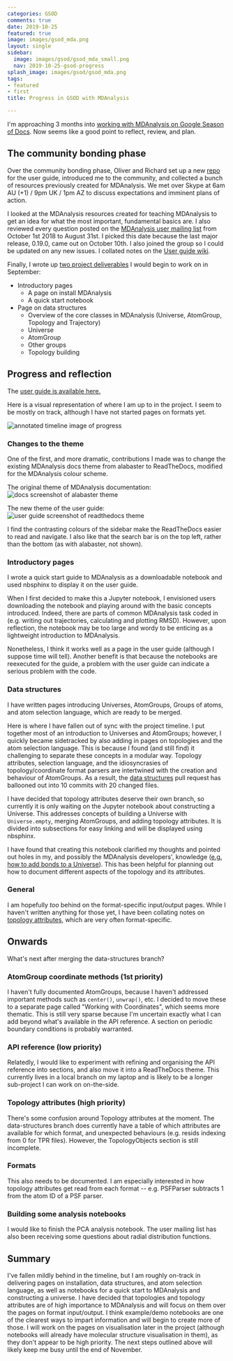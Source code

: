 ```yaml
---
categories: GSOD
comments: true
date: 2019-10-25
featured: true
image: images/gsod_mda.png
layout: single
sidebar:
  image: images/gsod/gsod_mda_small.png
  nav: 2019-10-25-gsod-progress
splash_image: images/gsod/gsod_mda.png
tags:
- featured
- first
title: Progress in GSOD with MDAnalysis

---
```


I'm approaching 3 months into [working with MDAnalysis on Google Season of Docs](http://blog.minium.com.au/intro-gsod/). Now seems like a good point to reflect, review, and plan.

## The community bonding phase

Over the community bonding phase, Oliver and Richard set up a new [repo](https://github.com/MDAnalysis/UserGuide) for the user guide, introduced me to the community, and collected a bunch of resources previously created for MDAnalysis. We met over Skype at 6am AU (+1) / 9pm UK / 1pm AZ to discuss expectations and imminent plans of action.

I looked at the MDAnalysis resources created for teaching MDAnalysis to get an idea for what the most important, fundamental basics are. I also reviewed every question posted on the [MDAnalysis user mailing list](https://groups.google.com/forum/#!forum/mdnalysis-discussion) from October 1st 2018 to August 31st. I picked this date because the last major release, 0.19.0, came out on October 10th. I also joined the group so I could be updated on any new issues. I collated notes on the [User guide wiki](https://github.com/MDAnalysis/UserGuide/wiki/Concepts-to-cover). 

Finally, I wrote up [two project deliverables](https://github.com/MDAnalysis/UserGuide/wiki/GSOD-Deliverables#september) I would begin to work on in September:

* Introductory pages
    * A page on install MDAnalysis
    * A quick start notebook
* Page on data structures
    * Overview of the core classes in MDAnalysis (Universe, AtomGroup, Topology and Trajectory)
    * Universe
    * AtomGroup
    * Other groups
    * Topology building

## Progress and reflection

The [user guide is available here.](https://www.mdanalysis.org/UserGuide)

Here is a visual representation of where I am up to in the project. I seem to be mostly on track, although I have not started pages on formats yet.

![annotated timeline image of progress](../images/gsod/progress_oct.png)

### Changes to the theme

One of the first, and more dramatic, contributions I made was to change the existing MDAnalysis docs theme from alabaster to ReadTheDocs, modified for the MDAnalysis colour scheme. 

The original theme of MDAnalysis documentation:
![docs screenshot of alabaster theme](../images/gsod/docs_oct.png)

The new theme of the user guide:
![user guide screenshot of readthedocs theme](../images/gsod/userguide_oct.png)

I find the contrasting colours of the sidebar make the ReadTheDocs easier to read and navigate. I also like that the search bar is on the top left, rather than the bottom (as with alabaster, not shown).

### Introductory pages

I wrote a quick start guide to MDAnalysis as a downloadable notebook and used nbsphinx to display it on the user guide. 

When I first decided to make this a Jupyter notebook, I envisioned users downloading the notebook and playing around with the basic concepts introduced. Indeed, there are parts of common MDAnalysis task coded in (e.g. writing out trajectories, calculating and plotting RMSD). However, upon reflection, the notebook may be too large and wordy to be enticing as a lightweight introduction to MDAnalysis.

Nonetheless, I think it works well as a page in the user guide (although I suppose time will tell). Another benefit is that because the notebooks are reexecuted for the guide, a problem with the user guide can indicate a serious problem with the code.

### Data structures

I have written pages introducing Universes, AtomGroups, Groups of atoms, and atom selection language, which are ready to be merged.

Here is where I have fallen out of sync with the project timeline. I put together most of an introduction to Universes and AtomGroups; however, I quickly became sidetracked by also adding in pages on topologies and the atom selection language. This is because I found (and still find) it challenging to separate these concepts in a modular way. Topology attributes, selection language, and the idiosyncrasies of topology/coordinate format parsers are intertwined with the creation and behaviour of AtomGroups. As a result, the [data structures](https://github.com/MDAnalysis/UserGuide/pull/14) pull request has ballooned out into 10 commits with 20 changed files. 

I have decided that topology attributes deserve their own branch, so currently it is only waiting on the Jupyter notebook about constructing a Universe. This addresses concepts of building a Universe with `Universe.empty`, merging AtomGroups, and adding topology attributes. It is divided into subsections for easy linking and will be displayed using nbsphinx. 

I have found that creating this notebook clarified my thoughts and pointed out holes in my, and possibly the MDAnalysis developers', knowledge ([e.g. how to add bonds to a Universe](https://groups.google.com/forum/#!topic/mdnalysis-discussion/RjfVukZBPQM)). This has been helpful for planning out how to document different aspects of the topology and its attributes. 

### General

I am hopefully *too* behind on the format-specific input/output pages. While I haven't written anything for those yet, I have been collating notes on [topology attributes](https://github.com/MDAnalysis/UserGuide/wiki/Topology-attributes), which are very often format-specific. 

## Onwards

What's next after merging the data-structures branch?

### AtomGroup coordinate methods (1st priority)

I haven't fully documented AtomGroups, because I haven't addressed important methods such as `center()`, `unwrap()`, etc. I decided to move these to a separate page called "Working with Coordinates", which seems more thematic. This is still very sparse because I'm uncertain exactly what I can add beyond what's available in the API reference. A section on periodic boundary conditions is probably warranted. 

### API reference (low priority)

Relatedly, I would like to experiment with refining and organising the API reference into sections, and also move it into a ReadTheDocs theme. This currently lives in a local branch on my laptop and is likely to be a longer sub-project I can work on on-the-side.

### Topology attributes (high priority)

There's some confusion around Topology attributes at the moment. The data-structures branch does currently have a table of which attributes are available for which format, and unexpected behaviours (e.g. resids indexing from 0 for TPR files). However, the TopologyObjects section is still incomplete.

### Formats

This also needs to be documented. I am especially interested in how topology attributes get read from each format -- e.g. PSFParser subtracts 1 from the atom ID of a PSF parser. 

### Building some analysis notebooks

I would like to finish the PCA analysis notebook. The user mailing list has also been receiving some questions about radial distribution functions. 

## Summary

I've fallen mildly behind in the timeline, but I am roughly on-track in delivering pages on installation, data structures, and atom selection language, as well as notebooks for a quick start to MDAnalysis and constructing a universe. I have decided that topologies and topology attributes are of high importance to MDAnalysis and will focus on them over the pages on format input/output. I think example/demo notebooks are one of the clearest ways to impart information and will begin to create more of those. I will work on the pages on visualisation later in the project (although notebooks will already have molecular structure visualisation in them), as they don't appear to be high priority. The next steps outlined above will likely keep me busy until the end of November.